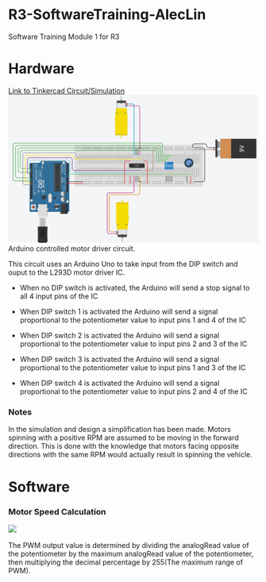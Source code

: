 # R3-SoftwareTraining-AlecLin
Software Training Module 1 for R3

# Hardware
[Link to Tinkercad Circuit/Simulation](https://www.tinkercad.com/things/4NrpbiozkF0)
![alt text](https://github.com/Linja82/R3-SoftwareTraining-AlecLin/blob/main/Images/Tinkercad%20Software%20Training%201.jpg)
Arduino controlled motor driver circuit.

This circuit uses an Arduino Uno to take input from the DIP switch and ouput to the L293D motor driver IC.  
- When no DIP switch is activated, the Arduino will send a stop signal to all 4 input pins of the IC  
  
- When DIP switch 1 is activated the Arduino will send a signal proportional to the potentiometer value to input pins 1 and 4 of the IC  
  
- When DIP switch 2 is activated the Arduino will send a signal proportional to the potentiometer value to input pins 2 and 3 of the IC  
  
- When DIP switch 3 is activated the Arduino will send a signal proportional to the potentiometer value to input pins 1 and 3 of the IC  
  
- When DIP switch 4 is activated the Arduino will send a signal proportional to the potentiometer value to input pins 2 and 4 of the IC
  
### Notes
In the simulation and design a simplification has been made. Motors spinning with a positive RPM are assumed to be moving in the forward direction. This is done with the knowledge that motors facing opposite directions with the same RPM would actually result in spinning the vehicle.

# Software

### Motor Speed Calculation
<img src="https://render.githubusercontent.com/render/math?math=\dfrac{Potentiometer Reading}{Potentiometer Max Value}\times 255 = PWM Value">
  
The PWM output value is determined by dividing the analogRead value of the potentiometer by the maximum analogRead value of the potentiometer, then multiplying the decimal percentage by 255(The maximum range of PWM).
